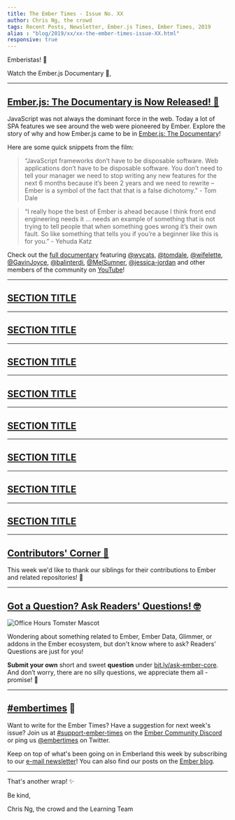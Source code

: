 ```yaml
---
title: The Ember Times - Issue No. XX
author: Chris Ng, the crowd
tags: Recent Posts, Newsletter, Ember.js Times, Ember Times, 2019
alias : "blog/2019/xx/xx-the-ember-times-issue-XX.html"
responsive: true
---
```


<SAYING-HELLO-IN-YOUR-FAVORITE-LANGUAGE> Emberistas! 🐹

Watch the Ember.js Documentary 🍿, <SOME-INTRO-HERE-TO-KEEP-THEM-SUBSCRIBERS-READING>

---

## [Ember.js: The Documentary is Now Released! 🍿](https://twitter.com/honeypotio/status/1094974913725849606)

<!--alex ignore spa-->
JavaScript was not always the dominant force in the web. Today a lot of SPA features we see around the web were pioneered by Ember. Explore the story of why and how Ember.js came to be in [Ember.js: The Documentary](http://videos.honeypot.io/emberjs-documentary-2019/)!

Here are some quick snippets from the film:

> “JavaScript frameworks don’t have to be disposable software. Web applications don’t have to be disposable software. You don’t need to tell your manager we need to stop writing any new features for the next 6 months because it’s been 2 years and we need to rewrite – Ember is a symbol of the fact that that is a false dichotomy.” - Tom Dale

> “I really hope the best of Ember is ahead because I think front end engineering needs it … needs an example of something that is not trying to tell people that when something goes wrong it’s their own fault. So like something that tells you if you’re a beginner like this is for you.” - Yehuda Katz

Check out the [full documentary](https://www.youtube.com/watch?v=Cvz-9ccflKQ) featuring [@wycats](https://github.com/wycats), [@tomdale](https://github.com/tomdale), [@wifelette](https://github.com/wifelette), [@GavinJoyce](https://github.com/GavinJoyce), [@balinterdi](https://github.com/balinterdi), [@MelSumner](https://github.com/MelSumner), [@jessica-jordan](https://github.com/jessica-jordan) and other members of the community on [YouTube](https://www.youtube.com/watch?v=Cvz-9ccflKQ)!

---

## [SECTION TITLE](#section-url)


---

## [SECTION TITLE](#section-url)


---

## [SECTION TITLE](#section-url)


---

## [SECTION TITLE](#section-url)


---

## [SECTION TITLE](#section-url)


---

## [SECTION TITLE](#section-url)


---

## [SECTION TITLE](#section-url)


---

## [SECTION TITLE](#section-url)


---


## [Contributors' Corner 👏](https://guides.emberjs.com/release/contributing/repositories/)

<p>This week we'd like to thank our siblings for their contributions to Ember and related repositories! 💖</p>

---

## [Got a Question? Ask Readers' Questions! 🤓](https://docs.google.com/forms/d/e/1FAIpQLScqu7Lw_9cIkRtAiXKitgkAo4xX_pV1pdCfMJgIr6Py1V-9Og/viewform)

<div class="blog-row">
  <img class="float-right small transparent padded" alt="Office Hours Tomster Mascot" title="Readers' Questions" src="/images/tomsters/officehours.png" />

  <p>Wondering about something related to Ember, Ember Data, Glimmer, or addons in the Ember ecosystem, but don't know where to ask? Readers’ Questions are just for you!</p>

<p><strong>Submit your own</strong> short and sweet <strong>question</strong> under <a href="https://bit.ly/ask-ember-core" target="rq">bit.ly/ask-ember-core</a>. And don’t worry, there are no silly questions, we appreciate them all - promise! 🤞</p>

</div>

---

## [#embertimes](https://emberjs.com/blog/tags/newsletter.html) 📰

Want to write for the Ember Times? Have a suggestion for next week's issue? Join us at [#support-ember-times](https://discordapp.com/channels/480462759797063690/485450546887786506) on the [Ember Community Discord](https://discordapp.com/invite/zT3asNS) or ping us [@embertimes](https://twitter.com/embertimes) on Twitter.

Keep on top of what's been going on in Emberland this week by subscribing to our [e-mail newsletter](https://the-emberjs-times.ongoodbits.com/)! You can also find our posts on the [Ember blog](https://emberjs.com/blog/tags/newsletter.html).

---


That's another wrap! ✨

Be kind,

Chris Ng, the crowd and the Learning Team
